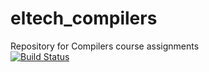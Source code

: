 # eltech_compilers
Repository for Compilers course assignments   
[![Build Status](https://travis-ci.org/SammyVimes/eltech_compilers.svg?branch=master)](https://travis-ci.org/SammyVimes/eltech_compilers)

